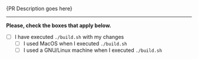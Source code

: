<!-- Please make sure you check the following points -->

{PR Description goes here}

------

**Please, check the boxes that apply below.**

- [ ] I have executed `./build.sh` with my changes
  - [ ] I used MacOS when I executed `./build.sh`
  - [ ] I used a GNU/Linux machine when I executed `./build.sh`
